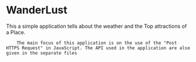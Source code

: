 # WanderLust
This a simple application tells about the weather and the Top attractions of a Place.


        The main focus of this application is on the use of the "Post HTTPS Request" in JavaScript. The API used in the application are also given in the separate files

